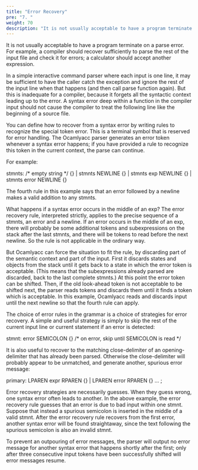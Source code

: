 ```yaml
---
title: "Error Recovery"
pre: "7. "
weight: 70
description: "It is not usually acceptable to have a program terminate on a parse error. For example, a compiler should recover sufficiently to parse the rest of the input file and check it for errors; a calculator should accept another expression."
---
```



It is not usually acceptable to have a program terminate on a parse error. For example, a compiler should recover sufficiently to parse the rest of the input file and check it for errors; a calculator should accept another expression.


In a simple interactive command parser where each input is one line, it may be sufficient to have the caller catch the exception and ignore the rest of the input line when that happens (and then call parse function again). But this is inadequate for a compiler, because it forgets all the syntactic context leading up to the error. A syntax error deep within a function in the compiler input should not cause the compiler to treat the following line like the beginning of a source file.


You can define how to recover from a syntax error by writing rules to recognize the special token error. This is a terminal symbol that is reserved for error handling. The Ocamlyacc parser generates an error token whenever a syntax error happens; if you have provided a rule to recognize this token in the current context, the parse can continue.


For example:


stmnts:  /* empty string */		{}
        | stmnts NEWLINE		{}
        | stmnts exp NEWLINE	{}
        | stmnts error NEWLINE	{}

The fourth rule in this example says that an error followed by a newline makes a valid addition to any stmnts.


What happens if a syntax error occurs in the middle of an exp? The error recovery rule, interpreted strictly, applies to the precise sequence of a stmnts, an error and a newline. If an error occurs in the middle of an exp, there will probably be some additional tokens and subexpressions on the stack after the last stmnts, and there will be tokens to read before the next newline. So the rule is not applicable in the ordinary way.


But Ocamlyacc can force the situation to fit the rule, by discarding part of the semantic context and part of the input. First it discards states and objects from the stack until it gets back to a state in which the error token is acceptable. (This means that the subexpressions already parsed are discarded, back to the last complete stmnts.) At this point the error token can be shifted. Then, if the old look-ahead token is not acceptable to be shifted next, the parser reads tokens and discards them until it finds a token which is acceptable. In this example, Ocamlyacc reads and discards input until the next newline so that the fourth rule can apply.


The choice of error rules in the grammar is a choice of strategies for error recovery. A simple and useful strategy is simply to skip the rest of the current input line or current statement if an error is detected:


stmnt: error SEMICOLON	{}	/* on error, skip until SEMICOLON is read */

It is also useful to recover to the matching close-delimiter of an opening-delimiter that has already been parsed. Otherwise the close-delimiter will probably appear to be unmatched, and generate another, spurious error message:


primary:  LPAREN expr RPAREN	{}
        | LPAREN error RPAREN	{}
        ...
        ;

Error recovery strategies are necessarily guesses. When they guess wrong, one syntax error often leads to another. In the above example, the error recovery rule guesses that an error is due to bad input within one stmnt. Suppose that instead a spurious semicolon is inserted in the middle of a valid stmnt. After the error recovery rule recovers from the first error, another syntax error will be found straightaway, since the text following the spurious semicolon is also an invalid stmnt.


To prevent an outpouring of error messages, the parser will output no error message for another syntax error that happens shortly after the first; only after three consecutive input tokens have been successfully shifted will error messages resume.
